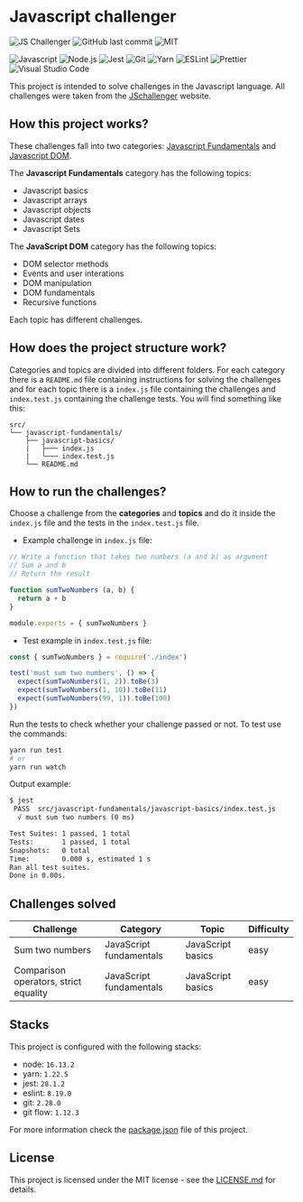 # Javascript challenger

![JS Challenger](https://img.shields.io/badge/JefersonLucas-%20JS%20Challenger-yellow)
![GitHub last commit](https://img.shields.io/github/last-commit/JefersonLucas/js-challenger?style=flat)
![MIT](https://img.shields.io/github/license/JefersonLucas/js-challenger?style=flat)

![Javascript](https://img.shields.io/badge/-Javascript-21262d?fff&style=flat-square&logo=javascript)
![Node.js](https://img.shields.io/badge/-Node.js-21262d?style=flat-square&logo=node.js&logoColor=509941)
![Jest](https://img.shields.io/badge/-Jest-21262d?fff&style=flat-square&logo=jest&logoColor=c63d14)
![Git](https://img.shields.io/badge/-Git-21262d?fff&style=flat-square&logo=git)
![Yarn](https://img.shields.io/badge/-Yarn-21262d?fff&style=flat-square&logo=yarn)
![ESLint](https://img.shields.io/badge/-ESLint-21262d?fff&style=flat-square&logo=eSLint&logoColor=462fb9)
![Prettier](https://img.shields.io/badge/-Prettier-21262d?fff&style=flat-square&logo=prettier)
![Visual Studio Code](https://img.shields.io/badge/-Visual%20Studio%20Code-21262d?fff&style=flat-square&logo=visual-studio-code&logoColor=007ACC)

This project is intended to solve challenges in the Javascript language. All challenges were taken from the [JSchallenger](https://www.jschallenger.com/) website.

## How this project works?

These challenges fall into two categories: [Javascript Fundamentals](https://www.jschallenger.com/javascript-fundamentals) and [Javascript DOM](https://www.jschallenger.com/javascript-dom-exercises).

The **Javascript Fundamentals** category has the following topics:
- Javascript basics
- Javascript arrays
- Javascript objects
- Javascript dates
- Javascript Sets

The **JavaScript DOM** category has the following topics:
- DOM selector methods
- Events and user interations
- DOM manipulation
- DOM fundamentals
- Recursive functions

Each topic has different challenges.

## How does the project structure work?

Categories and topics are divided into different folders. For each category there is a `README.md` file containing instructions for solving the challenges and for each topic there is a `index.js` file containing the challenges and `index.test.js` containing the challenge tests. You will find something like this:

```
src/
└── javascript-fundamentals/
    ├── javascript-basics/
    |   ├─── index.js
    |   └─── index.test.js
    └── README.md
```

## How to run the challenges?

Choose a challenge from the **categories** and **topics** and do it inside the `index.js` file and the tests in the `index.test.js` file.

- Example challenge in `index.js` file:

```js
// Write a function that takes two numbers (a and b) as argument
// Sum a and b
// Return the result

function sumTwoNumbers (a, b) {
  return a + b
}

module.exports = { sumTwoNumbers }
```

- Test example in `index.test.js` file:

```js
const { sumTwoNumbers } = require('./index')

test('must sum two numbers', () => {
  expect(sumTwoNumbers(1, 2)).toBe(3)
  expect(sumTwoNumbers(1, 10)).toBe(11)
  expect(sumTwoNumbers(99, 1)).toBe(100)
})
```

Run the tests to check whether your challenge passed or not. To test use the commands:

```bash
yarn run test
# or
yarn run watch
```

Output example:

```bash
$ jest
 PASS  src/javascript-fundamentals/javascript-basics/index.test.js
  √ must sum two numbers (0 ms)

Test Suites: 1 passed, 1 total
Tests:       1 passed, 1 total
Snapshots:   0 total
Time:        0.000 s, estimated 1 s
Ran all test suites.
Done in 0.00s.
```

## Challenges solved

| Challenge       | Category                | Topic             | Difficulty |
| --------------- | ----------------------- | ----------------- | ---------- |
| Sum two numbers | JavaScript fundamentals | JavaScript basics | easy       |
| Comparison operators, strict equality | JavaScript fundamentals | JavaScript basics | easy |

## Stacks

This project is configured with the following stacks:

- node: `16.13.2`
- yarn: `1.22.5`
- jest: `28.1.2`
- eslint: `8.19.0`
- git: `2.28.0`
- git flow: `1.12.3`

For more information check the [package.json](https://github.com/JefersonLucas/js-challenger/main/package.json) file of this project.

## License 

This project is licensed under the MIT license - see the [LICENSE.md](https://github.com/JefersonLucas/js-challenger/main/LICENSE.md) for details.